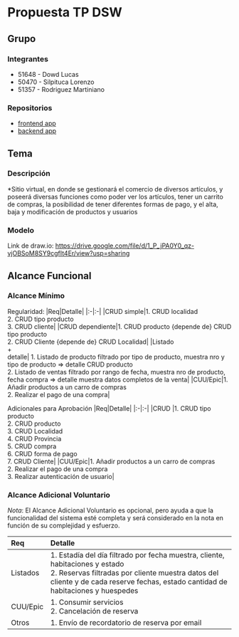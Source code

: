 # Propuesta TP DSW

## Grupo
### Integrantes
* 51648 - Dowd Lucas
* 50470 - Silpituca Lorenzo
* 51357 - Rodriguez Martiniano

### Repositorios
* [frontend app](https://github.com/Lsilpituca/Front-End.git)
* [backend app](https://github.com/Lsilpituca/Back-End.git)

## Tema
### Descripción
*Sitio virtual, en donde se gestionará el comercio de diversos artículos, y poseerá diversas funciones como poder ver los artículos, tener un carrito de compras, la posibilidad de tener diferentes formas de pago, y el alta, baja y modificación de productos y usuarios

### Modelo
Link de draw.io: https://drive.google.com/file/d/1_P_jPA0Y0_qz-vjOBSoM8SY9cgfIt4Er/view?usp=sharing

## Alcance Funcional 

### Alcance Mínimo

Regularidad:
|Req|Detalle|
|:-|:-|
|CRUD simple|1. CRUD localidad<br>2. CRUD tipo producto<br>3. CRUD cliente|
|CRUD dependiente|1. CRUD producto {depende de} CRUD tipo producto<br>2. CRUD Cliente {depende de} CRUD Localidad|
|Listado<br>+<br>detalle| 1. Listado de producto filtrado por tipo de producto, muestra nro y tipo de producto => detalle CRUD producto<br> 2. Listado de ventas filtrado por rango de fecha, muestra nro de producto, fecha compra => detalle muestra datos completos de la venta|
|CUU/Epic|1. Añadir productos a un carro de compras<br>2. Realizar el pago de una compra|


Adicionales para Aprobación
|Req|Detalle|
|:-|:-|
|CRUD |1. CRUD tipo producto<br>2. CRUD producto<br>3. CRUD Localidad<br>4. CRUD Provincia<br>5. CRUD compra<br>6. CRUD forma de pago<br>7. CRUD Cliente|
|CUU/Epic|1. Añadir productos a un carro de compras<br>2. Realizar el pago de una compra<br>3. Realizar autenticación de usuario|


### Alcance Adicional Voluntario

*Nota*: El Alcance Adicional Voluntario es opcional, pero ayuda a que la funcionalidad del sistema esté completa y será considerado en la nota en función de su complejidad y esfuerzo.

|Req|Detalle|
|:-|:-|
|Listados |1. Estadía del día filtrado por fecha muestra, cliente, habitaciones y estado <br>2. Reservas filtradas por cliente muestra datos del cliente y de cada reserve fechas, estado cantidad de habitaciones y huespedes|
|CUU/Epic|1. Consumir servicios<br>2. Cancelación de reserva|
|Otros|1. Envío de recordatorio de reserva por email|

